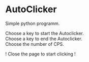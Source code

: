# AutoClicker
Simple python programm.  

Choose a key to start the Autoclicker.  
Choose a key to end the Autoclicker.  
Choose the number of CPS.  

! Close the page to start clicking !
